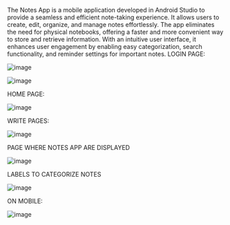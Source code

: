 The Notes App is a mobile application developed in Android
Studio to provide a seamless and efficient note-taking
experience. It allows users to create, edit, organize, and
manage notes effortlessly. The app eliminates the need for
physical notebooks, offering a faster and more convenient
way to store and retrieve information. With an intuitive user
interface, it enhances user engagement by enabling easy
categorization, search functionality, and reminder settings for
important notes.
LOGIN PAGE:

![image](https://github.com/user-attachments/assets/cee85e69-6cf7-484f-8017-8faf065e6124)

![image](https://github.com/user-attachments/assets/eb816efa-bd2d-492d-b8e2-585d697d0689)

HOME PAGE:

![image](https://github.com/user-attachments/assets/e8dce95a-3cfb-445e-bf37-8675b522dbe1)

WRITE PAGES:

![image](https://github.com/user-attachments/assets/196b6733-b60d-4f93-8f1c-46a94899752e)

PAGE WHERE NOTES APP ARE DISPLAYED

![image](https://github.com/user-attachments/assets/75b6efef-1d63-440b-b7c0-44b6bca26253)

LABELS TO CATEGORIZE NOTES

![image](https://github.com/user-attachments/assets/a8eee454-7025-469d-a455-ba4fb2bb569d)

 ON MOBILE:
 
 ![image](https://github.com/user-attachments/assets/3c6f11e3-569b-45f8-9c99-65b180e1d735)

